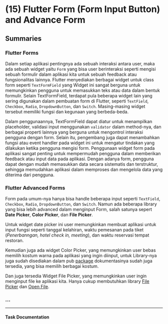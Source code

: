 # (15) Flutter Form (Form Input Button) and Advance Form

## Summaries

### Flutter Forms

Dalam setiap aplikasi pentingnya ada sebuah interaksi antara user, maka ada sebuah widget yaitu `Form` yang bisa user berinteraksi seperti mengisi sebuah formulir dalam aplikasi kita untuk sebuah feedback atau fungsionalitas lainnya. Flutter menyediakan berbagai widget untuk class form seperti `TextFormField` yang Widget ini sangat berguna untuk memungkinkan pengguna untuk memasukkan teks atau data dalam bentuk formulir. Selain TextFormField, terdapat pula beberapa widget lain yang sering digunakan dalam pembuatan form di Flutter, seperti `TextField`, `Checkbox`, `Radio`, `DropdownButton`, dan `Switch`. Masing-masing widget tersebut memiliki fungsi dan kegunaan yang berbeda-beda.

Dalam penggunaannya, TextFormField dapat diatur untuk menampilkan placeholder, validasi input menggunakan `validator` dalam method-nya, dan berbagai properti lainnya yang berguna untuk mengontrol interaksi pengguna dengan form. Selain itu, pengembang juga dapat menambahkan fungsi atau event handler pada widget ini untuk mengatur tindakan yang dilakukan ketika pengguna mengisi form. Penggunaan widget form pada aplikasi sangat penting untuk mempermudah pengguna dalam memberikan feedback atau input data pada aplikasi. Dengan adanya form, pengguna dapat dengan mudah memasukkan data secara sistematis dan terstruktur, sehingga memudahkan aplikasi dalam memproses dan mengelola data yang diterima dari pengguna.

### Flutter Advanced Forms

Form pada umum-nya hanya bisa handle beberapa input seperti `TextField`, `Checkbox`, `Radio`, `DropdownButton`, dan `Switch`. Namun ada beberapa library yang bisa lebih advanced dalam menginput Form, salah satunya sepert __Date Picker__, __Color Picker__, dan __File Picker__. 

Untuk widget date picker ini user memungkinkan membuat aplikasi untuk input fungsi seperti tanggal kelahiran, waktu pemesanan pada tiket (_Penerbanngan, hotel check in, meeting_), dan waktu reservasi tempat restoran. 

Kemudian juga ada widget Color Picker, yang memungkinkan user bebas memilih kostum warna pada aplikasi yang ingin diinput, untuk Library-nya juga sudah disediakan dalam pub [package](https://pub.dev/packages/flutter_colorpicker) dokumentasinya sudah juga tersedia, yang bisa memilih berbagai kostum.

Dan juga tersedia Widget File Picker, yang memungkinkan user ingin menginput file ke aplikasi kita. Hanya cukup membutuhkan library [File Picker](https://pub.dev/packages/file_picker) dan [Open File](https://pub.dev/packages/open_file).


### ...

____

#### Task Documentation 

